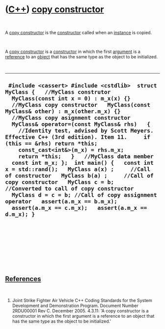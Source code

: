 



 

 

 

 

 

([C++](Cpp.htm)) [copy constructor](CppCopyConstructor.htm)
===========================================================

 

A [copy constructor](CppCopyConstructor.htm) is the
[constructor](CppConstructor.htm) called when an
[instance](CppInstance.htm) is copied.

 

A [copy constructor](CppCopyConstructor.htm) is a
[constructor](CppConstructor.htm) in which the first
[argument](CppArgument.htm) is a [reference](CppReference.htm) to an
[object](CppObject.htm) that has the same type as the object to be
initialized.

 

  --------------------------------------------------------------------------------------------------------------------------------------------------------------------------------------------------------------------------------------------------------------------------------------------------------------------------------------------------------------------------------------------------------------------------------------------------------------------------------------------------------------------------------------------------------------------------------------------------------------------------------------------------------------------------------------------------------------------------------------------------------------------------------------------------------------------------------------------------------------------------
  ` #include <cassert> #include <cstdlib>  struct MyClass {   //MyClass construtor   MyClass(const int x = 0) : m_x(x) {}   //MyClass copy constructor   MyClass(const MyClass& other) : m_x(other.m_x) {}   //MyClass copy asignment constructor   MyClass& operator=(const MyClass& rhs)   {     //Identity test, advised by Scott Meyers. Effective C++ (3rd edition). Item 11.     if (this == &rhs) return *this;      const_cast<int&>(m_x) = rhs.m_x;     return *this;   }   //MyClass data member   const int m_x; };  int main() {   const int x = std::rand();   MyClass a(x) ;     //Call of constructor   MyClass b(a) ;     //Call of copy constructor   MyClass c = b;     //Converted to call of copy constructor   MyClass d = c = b; //Call of copy assignment operator   assert(a.m_x == b.m_x);   assert(a.m_x == c.m_x);   assert(a.m_x == d.m_x); }`
  --------------------------------------------------------------------------------------------------------------------------------------------------------------------------------------------------------------------------------------------------------------------------------------------------------------------------------------------------------------------------------------------------------------------------------------------------------------------------------------------------------------------------------------------------------------------------------------------------------------------------------------------------------------------------------------------------------------------------------------------------------------------------------------------------------------------------------------------------------------------------

 

 

 

 

 

[References](CppReferences.htm)
-------------------------------

 

1.  Joint Strike Fighter Air Vehicle C++ Coding Standards for the System
    Development and Demonstration Program. Document Number 2RDU00001
    Rev C. December 2005. 4.3.11: 'A copy constructor is a constructor
    in which the first argument is a reference to an object that has the
    same type as the object to be initialized.'

 

 

 

 

 





 




